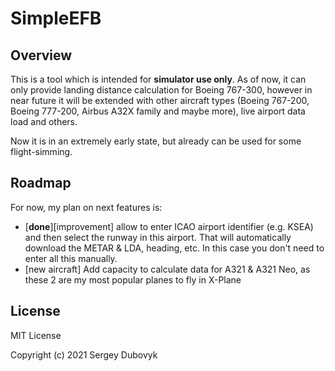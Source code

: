 # SimpleEFB

## Overview

This is a tool which is intended for **simulator use only**. As of now, it can only provide landing distance calculation for Boeing 767-300, however in near future it will be extended with other aircraft types (Boeing 767-200, Boeing 777-200, Airbus A32X family and maybe more), live airport data load and others.

Now it is in an extremely early state, but already can be used for some flight-simming.

## Roadmap

For now, my plan on next features is:

- [**done**][improvement] allow to enter ICAO airport identifier (e.g. KSEA) and then select the runway in this airport. That will automatically download the METAR & LDA, heading, etc. In this case you don't need to enter all this manually.
- [new aircraft] Add capacity to calculate data for A321 & A321 Neo, as these 2 are my most popular planes to fly in X-Plane

## License

MIT License

Copyright (c) 2021 Sergey Dubovyk
